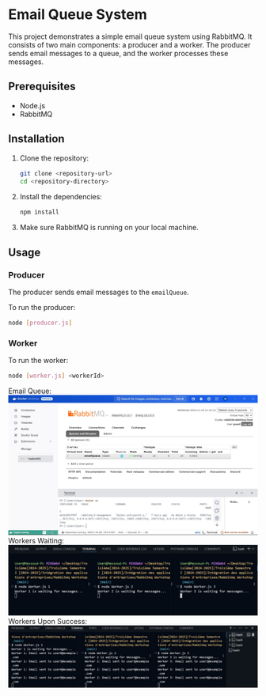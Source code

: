 # Email Queue System

This project demonstrates a simple email queue system using RabbitMQ. It consists of two main components: a producer and a worker. The producer sends email messages to a queue, and the worker processes these messages.

## Prerequisites

- Node.js
- RabbitMQ

## Installation

1. Clone the repository:
    ```sh
    git clone <repository-url>
    cd <repository-directory>
    ```

2. Install the dependencies:
    ```sh
    npm install
    ```

3. Make sure RabbitMQ is running on your local machine.

## Usage

### Producer

The producer sends email messages to the `emailQueue`.

To run the producer:
```sh
node [producer.js]
```
### Worker
To run the worker:
```sh
node [worker.js] <workerId>
```
Email Queue:
![Email Queue in Rabbitmq when workers are not running](./ReadmeImages/Rabbitmq%20Queue.jpg)
Workers Waiting:
![Workers Waiting](./ReadmeImages/WorkersWaiting.jpg)
Workers Upon Success:
![Workers Upon Success](./ReadmeImages/WorkersUponSuccess.jpg)

